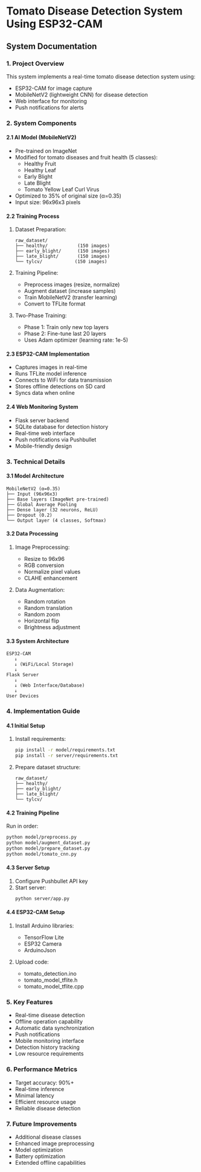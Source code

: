 # Tomato Disease Detection System Using ESP32-CAM
## System Documentation

### 1. Project Overview
This system implements a real-time tomato disease detection system using:
- ESP32-CAM for image capture
- MobileNetV2 (lightweight CNN) for disease detection
- Web interface for monitoring
- Push notifications for alerts

### 2. System Components

#### 2.1 AI Model (MobileNetV2)
- Pre-trained on ImageNet
- Modified for tomato diseases and fruit health (5 classes):
  - Healthy Fruit
  - Healthy Leaf
  - Early Blight
  - Late Blight
  - Tomato Yellow Leaf Curl Virus
- Optimized to 35% of original size (α=0.35)
- Input size: 96x96x3 pixels

#### 2.2 Training Process
1. Dataset Preparation:
   ```
   raw_dataset/
   ├── healthy/           (150 images)
   ├── early_blight/      (150 images)
   ├── late_blight/       (150 images)
   └── tylcv/            (150 images)
   ```

2. Training Pipeline:
   - Preprocess images (resize, normalize)
   - Augment dataset (increase samples)
   - Train MobileNetV2 (transfer learning)
   - Convert to TFLite format

3. Two-Phase Training:
   - Phase 1: Train only new top layers
   - Phase 2: Fine-tune last 20 layers
   - Uses Adam optimizer (learning rate: 1e-5)

#### 2.3 ESP32-CAM Implementation
- Captures images in real-time
- Runs TFLite model inference
- Connects to WiFi for data transmission
- Stores offline detections on SD card
- Syncs data when online

#### 2.4 Web Monitoring System
- Flask server backend
- SQLite database for detection history
- Real-time web interface
- Push notifications via Pushbullet
- Mobile-friendly design

### 3. Technical Details

#### 3.1 Model Architecture
```
MobileNetV2 (α=0.35)
├── Input (96x96x3)
├── Base layers (ImageNet pre-trained)
├── Global Average Pooling
├── Dense layer (32 neurons, ReLU)
├── Dropout (0.2)
└── Output layer (4 classes, Softmax)
```

#### 3.2 Data Processing
1. Image Preprocessing:
   - Resize to 96x96
   - RGB conversion
   - Normalize pixel values
   - CLAHE enhancement

2. Data Augmentation:
   - Random rotation
   - Random translation
   - Random zoom
   - Horizontal flip
   - Brightness adjustment

#### 3.3 System Architecture
```
ESP32-CAM
   ↓
   ↓ (WiFi/Local Storage)
   ↓
Flask Server
   ↓
   ↓ (Web Interface/Database)
   ↓
User Devices
```

### 4. Implementation Guide

#### 4.1 Initial Setup
1. Install requirements:
   ```bash
   pip install -r model/requirements.txt
   pip install -r server/requirements.txt
   ```

2. Prepare dataset structure:
   ```
   raw_dataset/
   ├── healthy/
   ├── early_blight/
   ├── late_blight/
   └── tylcv/
   ```

#### 4.2 Training Pipeline
Run in order:
```bash
python model/preprocess.py
python model/augment_dataset.py
python model/prepare_dataset.py
python model/tomato_cnn.py
```

#### 4.3 Server Setup
1. Configure Pushbullet API key
2. Start server:
   ```bash
   python server/app.py
   ```

#### 4.4 ESP32-CAM Setup
1. Install Arduino libraries:
   - TensorFlow Lite
   - ESP32 Camera
   - ArduinoJson

2. Upload code:
   - tomato_detection.ino
   - tomato_model_tflite.h
   - tomato_model_tflite.cpp

### 5. Key Features
- Real-time disease detection
- Offline operation capability
- Automatic data synchronization
- Push notifications
- Mobile monitoring interface
- Detection history tracking
- Low resource requirements

### 6. Performance Metrics
- Target accuracy: 90%+
- Real-time inference
- Minimal latency
- Efficient resource usage
- Reliable disease detection

### 7. Future Improvements
- Additional disease classes
- Enhanced image preprocessing
- Model optimization
- Battery optimization
- Extended offline capabilities
